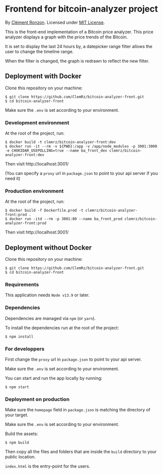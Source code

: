 # Frontend for bitcoin-analyzer project

By [Clément Ronzon](https://www.linkedin.com/in/clemrz/). Licensed under [MIT License](https://choosealicense.com/licenses/mit/).

This is the front-end implementation of a Bitcoin price analyzer.
This price analyzer displays a graph with the price trends of the Bitcoin.

It is set to display the last 24 hours by, a datepicker range filter allows the user to change the timeline range.

When the filter is changed, the graph is redrawn to reflect the new filter.

## Deployment with Docker

Clone this repository on your machine:

```shell script
$ git clone https://github.com/ClemRz/bitcoin-analyzer-front.git
$ cd bitcoin-analyzer-front
```

Make sure the `.env` is set according to your environment.

### Development environment

At the root of the project, run:

```shell script
$ docker build -t clemrz/bitcoin-analyzer-front:dev
$ docker run -it --rm -v ${PWD}:/app -v /app/node_modules -p 3001:3000 -e CHOKIDAR_USEPOLLING=true --name ba_front_dev clemrz/bitcoin-analyzer-front:dev
```

Then visit http://localhost:3001/

(You can specify a `proxy` url in `package.json` to point to your api server if you need it)

### Production environment

At the root of the project, run:

```shell script
$ docker build -f Dockerfile.prod -t clemrz/bitcoin-analyzer-front:prod .
$ docker run -itd --rm -p 3001:80 --name ba_front_prod clemrz/bitcoin-analyzer-front:prod
```

Then visit http://localhost:3001/

## Deployment without Docker

Clone this repository on your machine:

```shell script
$ git clone https://github.com/ClemRz/bitcoin-analyzer-front.git
$ cd bitcoin-analyzer-front
```

### Requirements

This application needs `Node v13.9` or later.

### Dependencies

Dependencies are managed via `npm` (or `yarn`).

To install the dependencies run at the root of the project:

```shell script
$ npm install
```

### For developpers

First change the `proxy` url in `package.json` to point to your api server.

Make sure the `.env` is set according to your environment.

You can start and run the app locally by running:

```shell script
$ npm start
```

### Deployment on production

Make sure the `homepage` field in `package.json` is matching the directory of your target.

Make sure the `.env` is set according to your environment.

Build the assets:

```shell script
$ npm build
```

Then copy all the files and folders that are inside the `build` directory to your public location.

`index.html` is the entry-point for the users.
